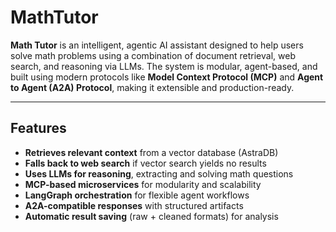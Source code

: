 # MathTutor

**Math Tutor** is an intelligent, agentic AI assistant designed to help users solve math problems using a combination of document retrieval, web search, and reasoning via LLMs. The system is modular, agent-based, and built using modern protocols like **Model Context Protocol (MCP)** and **Agent to Agent (A2A) Protocol**, making it extensible and production-ready.

---

## Features

- **Retrieves relevant context** from a vector database (AstraDB)
- **Falls back to web search** if vector search yields no results
- **Uses LLMs for reasoning**, extracting and solving math questions
- **MCP-based microservices** for modularity and scalability
- **LangGraph orchestration** for flexible agent workflows
- **A2A-compatible responses** with structured artifacts
- **Automatic result saving** (raw + cleaned formats) for analysis
